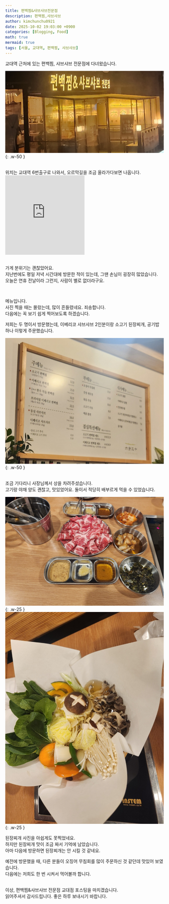 ```yaml
---
title: 편백찜&샤브샤브전문점
description: 편백찜,샤브샤브
author: kimchunchu0921
date: 2025-10-02 19:03:00 +0900
categories: [Blogging, Food]
math: true
mermaid: true
tags: [서울, 교대역, 편백찜, 샤브샤브]
---
```


교대역 근처에 있는 편백찜, 샤브샤브 전문점에 다녀왔습니다.

![간판](/assets/img/post/2025-10/12.jpeg){: .w-50 }

<br/>
위치는 교대역 6번출구로 나와서, 오르막길을 조금 올라가다보면 나옵니다. <br/>

<div style="display: flex; justify-content: start; align-items: center; width: 100%; "><iframe src="https://www.google.com/maps/embed?pb=!1m18!1m12!1m3!1d101296.70321866607!2d127.01372798175356!3d37.49560539740125!2m3!1f0!2f0!3f0!3m2!1i1024!2i768!4f13.1!3m3!1m2!1s0x357ca1d273cf0501%3A0xd02983fc9ac0f9c0!2z67Cp7J207Y6467CxIOycoeu2hOyCvOyLrSDqtZDrjIDsoJA!5e0!3m2!1sko!2skr!4v1760334297657!5m2!1sko!2skr" width="50%"  style="aspect-ratio: 1 / 1; border:0;" allowfullscreen="" loading="lazy" referrerpolicy="no-referrer-when-downgrade"></iframe></div>

<br/>

가게 분위기는 괜찮았어요.<br/>
지난번에도 평일 저녁 시간대에 방문한 적이 있는데, 그땐 손님이 굉장히 많았습니다.<br/>
오늘은 연휴 전날이라 그런지, 사람이 별로 없더라구요.<br/>

<br/>

메뉴입니다. <br/>
사진 찍을 때는 몰랐는데, 많이 흔들렸네요. 죄송합니다.<br/>
다음에는 꼭 보기 쉽게 찍어보도록 하겠습니다.<br/>

저희는 두 명이서 방문했는데, 이베리코 샤브샤브 2인분이랑 소고기 된장찌개, 공기밥 하나 이렇게 주문했습니다.<br/>

![메뉴판](/assets/img/post/2025-10/15.jpeg){: .w-50 }

<br/>
조금 기다리니 사장님께서 상을 차려주셨습니다.<br/>
고기랑 야채 양도 괜찮고, 맛있었어요. 둘이서 적당히 배부르게 먹을 수 있었습니다.<br/>

![음식2](/assets/img/post/2025-10/14.jpeg){: .w-25 }
![음식1](/assets/img/post/2025-10/13.jpeg){: .w-25 }

된장찌개 사진을 아쉽게도 못찍었네요.<br/>
하지만 된장찌개 맛이 조금 짜서 기억에 남았습니다.<br/>
아마 다음에 방문하면 된장찌개는 안 시킬 것 같네요.<br/>

예전에 방문했을 때, 다른 분들이 오징어 무침회를 많이 주문하신 것 같던데 맛있어 보였습니다.<br/>
다음에는 저희도 한 번 시켜서 먹어볼까 합니다.<br/>


<br/> 
이상, 편백찜&샤브샤브 전문점 교대점 포스팅을 마치겠습니다. <br/> 
읽어주셔서 감사드립니다. 좋은 하루 보내시기 바랍니다.
